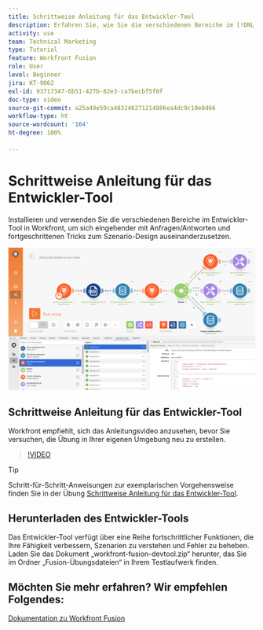 ```yaml
---
title: Schrittweise Anleitung für das Entwickler-Tool
description: Erfahren Sie, wie Sie die verschiedenen Bereiche im [!DNL Adobe Workfront Fusion Dev Tool] installieren und benutzen, um einen tieferen Einblick in fortgeschrittene Tricks zum Szenario-Design zu erhalten.
activity: use
team: Technical Marketing
type: Tutorial
feature: Workfront Fusion
role: User
level: Beginner
jira: KT-9062
exl-id: 93717347-6b51-427b-82e3-ca7becbf5f0f
doc-type: video
source-git-commit: a25a49e59ca483246271214886ea4dc9c10e8d66
workflow-type: ht
source-wordcount: '164'
ht-degree: 100%

---
```


# Schrittweise Anleitung für das Entwickler-Tool

Installieren und verwenden Sie die verschiedenen Bereiche im Entwickler-Tool in Workfront, um sich eingehender mit Anfragen/Antworten und fortgeschrittenen Tricks zum Szenario-Design auseinanderzusetzen.

![Ein Bild eines Fusion-Szenarios und des Entwickler-Tools](assets/troubleshooting-and-error-handling-1.png)

## Schrittweise Anleitung für das Entwickler-Tool

Workfront empfiehlt, sich das Anleitungsvideo anzusehen, bevor Sie versuchen, die Übung in Ihrer eigenen Umgebung neu zu erstellen.

>[!VIDEO](https://video.tv.adobe.com/v/335303/?quality=12&learn=on)

>[!TIP]
>
>Schritt-für-Schritt-Anweisungen zur exemplarischen Vorgehensweise finden Sie in der Übung [Schrittweise Anleitung für das Entwickler-Tool](https://experienceleague.adobe.com/docs/workfront-learn/tutorials-workfront/fusion/exercises/devtool.html?lang=de).


## Herunterladen des Entwickler-Tools

Das Entwickler-Tool verfügt über eine Reihe fortschrittlicher Funktionen, die Ihre Fähigkeit verbessern, Szenarien zu verstehen und Fehler zu beheben. Laden Sie das Dokument „workfront-fusion-devtool.zip“ herunter, das Sie im Ordner „Fusion-Übungsdateien“ in Ihrem Testlaufwerk finden.



## Möchten Sie mehr erfahren? Wir empfehlen Folgendes:

[Dokumentation zu Workfront Fusion](https://experienceleague.adobe.com/docs/workfront/using/adobe-workfront-fusion/workfront-fusion-2.html?lang=de)
